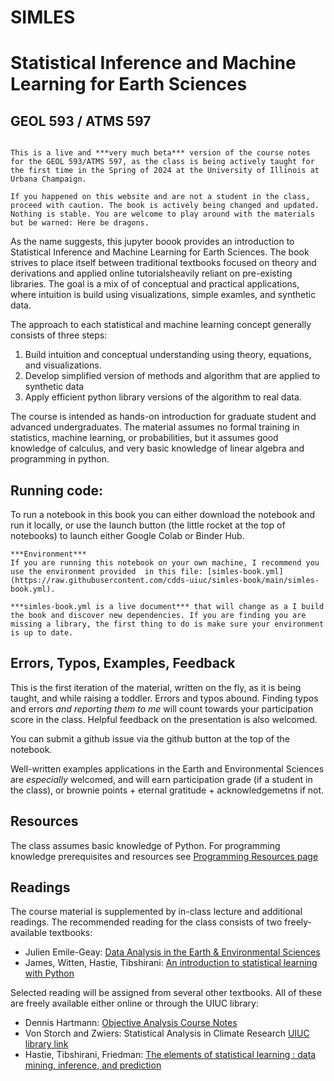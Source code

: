 # SIMLES
# Statistical Inference and Machine Learning for Earth Sciences
## GEOL 593 / ATMS 597 

```{warning}

This is a live and ***very much beta*** version of the course notes for the GEOL 593/ATMS 597, as the class is being actively taught for the first time in the Spring of 2024 at the University of Illinois at Urbana Champaign. 

If you happened on this website and are not a student in the class, proceed with caution. The book is actively being changed and updated. Nothing is stable. You are welcome to play around with the materials but be warned: Here be dragons.

```


As the name suggests, this jupyter boook provides an introduction to Statistical Inference and Machine Learning for Earth Sciences. The book strives to place itself between traditional textbooks focused on theory and derivations and applied online tutorialsheavily reliant on pre-existing libraries. The goal is a mix of of conceptual and practical  applications, where intuition is build using visualizations, simple examles, and synthetic data. 

The approach to each statistical and machine learning concept generally consists of three steps: 
1. Build intuition and conceptual understanding using theory, equations, and visualizations.
2. Develop simplified version of methods and algorithm that are applied to synthetic data
3. Apply efficient python library versions of the algorithm to real data. 

The course is intended as hands-on introduction for graduate student and advanced undergraduates. The material assumes no formal training in statistics, machine learning, or probabilities, but it assumes good knowledge of calculus, and very basic knowledge of linear algebra and programming in python. 




## Running code:
To run a notebook in this book you can either download the notebook and run it locally, or use the launch button (the little rocket at the top of notebooks) to launch either Google Colab or Binder Hub. 

```{Important}
***Environment***
If you are running this notebook on your own machine, I recommend you use the environment provided  in this file: [simles-book.yml](https://raw.githubusercontent.com/cdds-uiuc/simles-book/main/simles-book.yml).

***simles-book.yml is a live document*** that will change as a I build the book and discover new dependencies. If you are finding you are missing a library, the first thing to do is make sure your environment is up to date.

```

## Errors, Typos, Examples, Feedback
This is the first iteration of the material, written on the fly, as it is being taught, and while raising a toddler. Errors and typos abound. Finding typos and errors *and reporting them to me* will count towards your participation score in the class. Helpful feedback on the presentation is also welcomed. 

You can submit a github issue via the github button at the top of the notebook.  

Well-written examples applications in the Earth and Environmental Sciences are *especially* welcomed, and will earn participation grade (if a student in the class), or brownie points + eternal gratitude + acknowledgemetns if not. 


## Resources
The class assumes basic knowledge of Python. For programming knowledge prerequisites and resources see [Programming Resources page](https://cdds-uiuc.github.io/simles-book/Programming.html)


## Readings
The course material is supplemented by in-class lecture and additional readings. The recommended reading for the class consists of two freely-available textbooks:
- Julien Emile-Geay: [Data Analysis in the Earth & Environmental Sciences](https://figshare.com/articles/book/Data_Analysis_in_the_Earth_Environmental_Sciences/1014336/10)
- James, Witten, Hastie, Tibshirani: [An introduction to statistical learning with Python](https://www.statlearning.com/)


Selected reading will be assigned from several other textbooks. All of these are freely available either online or through the UIUC library:
- Dennis Hartmann: [Objective Analysis Course Notes](https://atmos.uw.edu/~dennis/552_Notes_ftp.html) 
- Von Storch and Zwiers: Statistical Analysis in Climate Research [UIUC library link](https://i-share-uiu.primo.exlibrisgroup.com/permalink/01CARLI_UIU/gpjosq/alma99653508612205899)
- Hastie, Tibshirani, Friedman: [The elements of statistical learning : data mining, inference, and prediction](https://hastie.su.domains/ElemStatLearn/)
